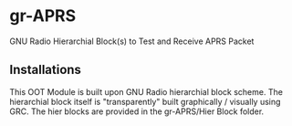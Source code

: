 # gr-APRS
GNU Radio Hierarchial Block(s) to Test and Receive APRS Packet

## Installations
This OOT Module is built upon GNU Radio hierarchial block scheme. The hierarchial block itself is "transparently" built graphically / visually using GRC. The hier blocks are provided in the gr-APRS/Hier Block folder.
